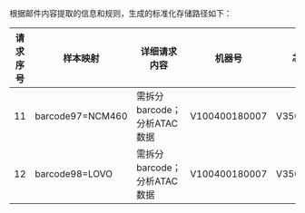 根据邮件内容提取的信息和规则，生成的标准化存储路径如下：

| 请求序号 | 样本映射               | 详细请求内容                     | 机器号         | 芯片号     | Lane | 完整数据路径                                                 |  
|----------|------------------------|----------------------------------|----------------|------------|------|--------------------------------------------------------------|  
| 11       | barcode97=NCM460      | 需拆分barcode；分析ATAC数据     | V100400180007 | V350334074 | L03 | `/ifsyt1/BC_RAWDATA_01/MGISEQ-2000/V100400180007/V350334074/L03` |  
| 12       | barcode98=LOVO       | 需拆分barcode；分析ATAC数据     | V100400180007 | V350334074 | L04 | `/ifsyt1/BC_RAWDATA_01/MGISEQ-2000/V100400180007/V350334074/L04` |